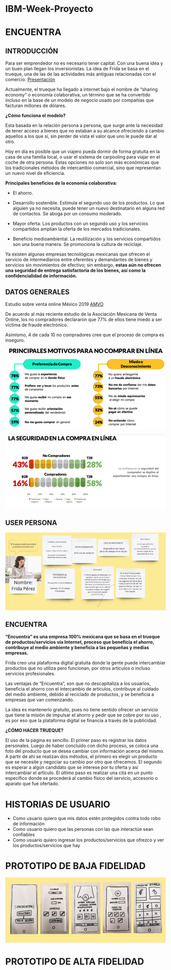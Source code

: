 # IBM-Week-Proyecto

# ENCUENTRA



## INTRODUCCIÓN


Para ser emprendedor no es necesario tener capital. Con una buena idea y un buen plan llegan los inversionistas. La idea de Frida se basa en el trueque, una de las de las actividades más antiguas relacionadas con el comercio. [Presentación](https://www.canva.com/design/DADhh9ofZlg/8Z4PBCIbhpkyPtnpCzW0pQ/edit)

Actualmente, el trueque ha llegado a internet bajo el nombre de “sharing economy” o economía colaborativa, un término que se ha convertido incluso en la base de un modelo de negocio usado por compañías que facturan millones de dólares. 


**¿Cómo funciona el modelo?**

Esta basada en la relación persona a persona, que surge ante la necesidad de tener acceso a bienes que no estaban a su alcance ofreciendo a cambio aquellos a los que sí, sin perder de vista el valor que uno le puede dar al otro.

Hoy en día es posible que un viajero pueda dormir de forma gratuita en la casa de una familia local, o usar el sistema de carpooling para viajar en el coche de otra persona. Estas opciones no solo son más económicas que los tradicionales métodos de intercambio comercial, sino que representan un nuevo nivel de eficiencia. 


**Principales beneficios de la economía colaborativa:**

- El ahorro. 

- Desarrollo sostenible. Estimula el segundo uso de los productos. Lo que alguien ya no necesita, puede tener un nuevo destinatario en alguna red de contactos. Se aboga por un consumo moderado.

- Mayor oferta. Los productos con un segundo uso y los servicios compartidos amplían la oferta de los mercados tradicionales. 

- Beneficio medioambiental. La reutilización y los servicios compartidos son una buena manera. Se promociona la cultura de reciclaje. 

Ya existen algunas empresas tecnológicas mexicanas que ofrecen el servicio de intermediarios entre oferentes y demandantes de bienes y servicios sin movimientos de efectivo; sin embargo, **estas aún no ofrecen una seguridad de entrega satisfactoria de los bienes, así como la confidencialidad de información.**



## DATOS GENERALES

Estudio sobre venta online México 2019 [AMVO](https://www.amvo.org.mx/descarga-estudio-venta-online)


De acuerdo al más reciente estudio de la Asociación Mexicana de Venta Online, los no compradores declararon que 77% de ellos tiene miedo a ser víctima de fraude electrónico.

Asimismo, 4 de cada 10 no compradores cree que el proceso de compra es inseguro.


![Motivos para no comprar en línea](img/motivos.png)

![La seguridad en la compra en línea](img/seguridad.png)


## USER PERSONA

![user](img/user.png)


## ENCUENTRA

**“Encuentra” es una empresa 100% mexicana que se basa en el trueque de productos/servicios vía Internet, proceso que beneficia el ahorro, contribuye al medio ambiente y beneficia a las pequeñas y medias empresas.**

Frida creo una plataforma digital gratuita donde la gente puede intercambiar productos que no utiliza pero funcionan, por otros artículos o incluso servicios profesionales.

Las ventajas de “Encuentra”, son que no descapitaliza a los usuarios, beneficia el ahorro con el intercambio de artículos, contribuye al cuidado del medio ambiente, debido al reciclado de productos, y se beneficia a empresas que van comenzando.

La idea es mantenerlo gratuito, pues no tiene sentido ofrecer un servicio que tiene la misión de impulsar el ahorro y pedir que se cobre por su uso , es por eso que la plataforma digital se financia a través de la publicidad.


**¿CÓMO HACER TRUEQUE?**

El uso de la página es sencillo. El primer paso es registrar los datos personales. Luego de haber concluido con dicho proceso, se coloca una foto del producto que se desea cambiar con información acerca del mismo. A partir de ahí se realizan dos métodos, el primero es elegir un producto que se necesite y negociar su cambio por otro que ofrecemos. El segundo es esperar a algún candidato que se interese por tu oferta y así intercambiar el artículo. El último paso es realizar una cita en un punto específico donde se procederá al cambio físico del servicio, accesorio o aparato que fue ofertado.




# HISTORIAS DE USUARIO

- Como usuario quiero que mis datos estén protegidos contra todo robo de información
- Como usuario quiero que las personas con las que interactúe sean confiables 
- Como usuario quiero ingresar los productos/servicios que ofrezco y ver los productos/servicios que hay


# PROTOTIPO DE BAJA FIDELIDAD

![sketch](img/baja.png)

# PROTOTIPO DE ALTA FIDELIDAD
